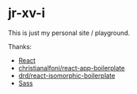 # jr-xv-i

This is just my personal site / playground.

Thanks:
- [React](http://facebook.github.io/react/)
- [christianalfoni/react-app-boilerplate](https://github.com/christianalfoni/react-app-boilerplate)
- [drd/react-isomorphic-boilerplate](https://github.com/drd/react-isomorphic-boilerplate)
- [Sass](http://sass-lang.com/)